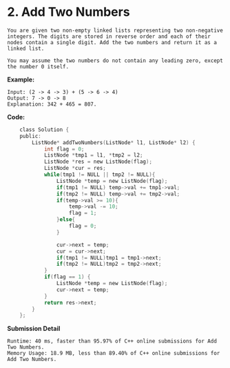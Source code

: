 # 2. Add Two Numbers
    You are given two non-empty linked lists representing two non-negative integers. The digits are stored in reverse order and each of their nodes contain a single digit. Add the two numbers and return it as a linked list.

    You may assume the two numbers do not contain any leading zero, except the number 0 itself.

**Example:**

    Input: (2 -> 4 -> 3) + (5 -> 6 -> 4)
    Output: 7 -> 0 -> 8
    Explanation: 342 + 465 = 807.

**Code:**
``` C
    class Solution {
    public:
        ListNode* addTwoNumbers(ListNode* l1, ListNode* l2) {
            int flag = 0;
            ListNode *tmp1 = l1, *tmp2 = l2;
            ListNode *res = new ListNode(flag);
            ListNode *cur = res;
            while(tmp1 != NULL || tmp2 != NULL){
                ListNode *temp = new ListNode(flag);
                if(tmp1 != NULL) temp->val += tmp1->val;
                if(tmp2 != NULL) temp->val += tmp2->val;
                if(temp->val >= 10){
                    temp->val -= 10;
                    flag = 1;
                }else{
                    flag = 0;
                }

                cur->next = temp;
                cur = cur->next;
                if(tmp1 != NULL)tmp1 = tmp1->next;
                if(tmp2 != NULL)tmp2 = tmp2->next;
            }
            if(flag == 1) {
                ListNode *temp = new ListNode(flag);
                cur->next = temp;
            }
            return res->next;
        }
    };
```

**Submission Detail**

    Runtime: 40 ms, faster than 95.97% of C++ online submissions for Add Two Numbers.
    Memory Usage: 18.9 MB, less than 89.40% of C++ online submissions for Add Two Numbers.